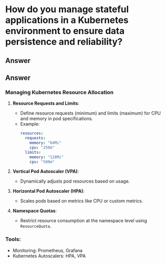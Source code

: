 
# How do you manage stateful applications in a Kubernetes environment to ensure data persistence and reliability?

## Answer

## Answer

### Managing Kubernetes Resource Allocation
1. **Resource Requests and Limits**:
   - Define resource requests (minimum) and limits (maximum) for CPU and memory in pod specifications.
   - Example:
     ```yaml
     resources:
       requests:
         memory: "64Mi"
         cpu: "250m"
       limits:
         memory: "128Mi"
         cpu: "500m"
     ```

2. **Vertical Pod Autoscaler (VPA)**:
   - Dynamically adjusts pod resources based on usage.

3. **Horizontal Pod Autoscaler (HPA)**:
   - Scales pods based on metrics like CPU or custom metrics.

4. **Namespace Quotas**:
   - Restrict resource consumption at the namespace level using `ResourceQuota`.

### Tools:
- Monitoring: Prometheus, Grafana
- Kubernetes Autoscalers: HPA, VPA
